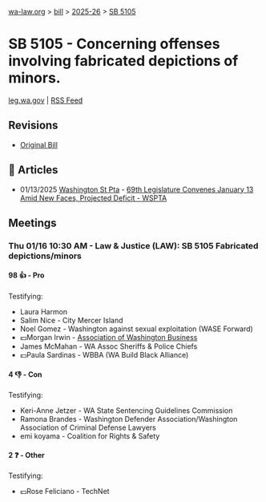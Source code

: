 [wa-law.org](/) > [bill](/bill/) > [2025-26](/bill/2025-26/) > [SB 5105](/bill/2025-26/sb/5105/)

# SB 5105 - Concerning offenses involving fabricated depictions of minors.
[leg.wa.gov](https://app.leg.wa.gov/billsummary?BillNumber=5105&Year=2025&Initiative=false) | [RSS Feed](./rss.xml)

## Revisions
* [Original Bill](1/)

## 📰 Articles
* 01/13/2025 [Washington St Pta](/org/washington_st_pta/) - [69th Legislature Convenes January 13 Amid New Faces, Projected Deficit - WSPTA](https://www.wastatepta.org/69th-legislature-convenes-january-13-amid-new-faces-projected-deficit/#:~:text=SB%205105)

## Meetings
### Thu 01/16 10:30 AM - Law & Justice (LAW): SB 5105 Fabricated depictions/minors
#### 98 👍 - Pro
Testifying:
* Laura Harmon
* Salim Nice - City Mercer Island
* Noel Gomez - Washington against sexual exploitation (WASE Forward)
* 💵Morgan Irwin - [Association of Washington Business](/org/association_of_washington_business/)
* James McMahan - WA Assoc Sheriffs & Police Chiefs
* 💵Paula Sardinas - WBBA (WA Build Black Alliance)

#### 4 👎 - Con
Testifying:
* Keri-Anne Jetzer - WA State Sentencing Guidelines Commission
* Ramona Brandes - Washington Defender Association/Washington Association of Criminal Defense Lawyers
* emi koyama - Coalition for Rights & Safety

#### 2 ❓ - Other
Testifying:
* 💵Rose Feliciano - TechNet
